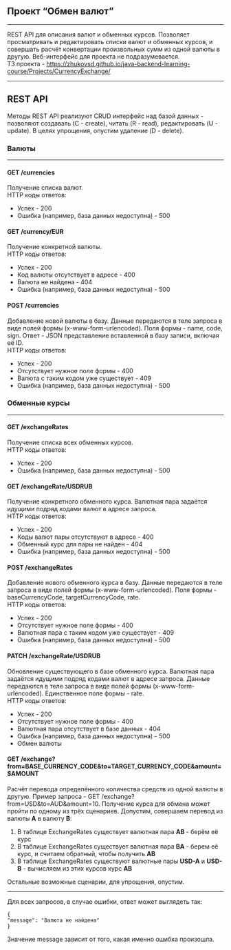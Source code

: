 ## Проект “Обмен валют”
___
REST API для описания валют и обменных курсов. Позволяет просматривать и редактировать списки валют и обменных курсов, и совершать расчёт конвертации произвольных сумм из одной валюты в другую.
Веб-интерфейс для проекта не подразумевается. </br>
ТЗ проекта - https://zhukovsd.github.io/java-backend-learning-course/Projects/CurrencyExchange/
___
## REST API
Методы REST API реализуют CRUD интерфейс над базой данных - позволяют создавать (C - create), читать (R - read), редактировать (U - update). В целях упрощения, опустим удаление (D - delete).

### Валюты
___
#### GET /currencies </br>
Получение списка валют.</br>
HTTP коды ответов:</br>
* Успех - 200
* Ошибка (например, база данных недоступна) - 500

#### GET /currency/EUR
Получение конкретной валюты.</br>
HTTP коды ответов:
* Успех - 200
* Код валюты отсутствует в адресе - 400
* Валюта не найдена - 404
* Ошибка (например, база данных недоступна) - 500

####  POST /currencies
Добавление новой валюты в базу. 
Данные передаются в теле запроса в виде полей формы (x-www-form-urlencoded). 
Поля формы - name, code, sign. Ответ - JSON представление вставленной в базу записи, включая её ID.</br>
HTTP коды ответов:
* Успех - 200
* Отсутствует нужное поле формы - 400
* Валюта с таким кодом уже существует - 409
* Ошибка (например, база данных недоступна) - 500

### Обменные курсы
___ 
#### GET /exchangeRates
Получение списка всех обменных курсов.</br>
HTTP коды ответов:
* Успех - 200
* Ошибка (например, база данных недоступна) - 500
#### GET /exchangeRate/USDRUB
Получение конкретного обменного курса. Валютная пара задаётся идущими подряд кодами валют в адресе запроса.</br>
HTTP коды ответов:
* Успех - 200
* Коды валют пары отсутствуют в адресе - 400
* Обменный курс для пары не найден - 404
* Ошибка (например, база данных недоступна) - 500
####  POST /exchangeRates
Добавление нового обменного курса в базу. Данные передаются в теле запроса в виде полей формы (x-www-form-urlencoded). Поля формы - baseCurrencyCode, targetCurrencyCode, rate.</br>
HTTP коды ответов:
* Успех - 200
* Отсутствует нужное поле формы - 400
* Валютная пара с таким кодом уже существует - 409
* Ошибка (например, база данных недоступна) - 500
#### PATCH /exchangeRate/USDRUB
Обновление существующего в базе обменного курса. Валютная пара задаётся идущими подряд кодами валют в адресе запроса. Данные передаются в теле запроса в виде полей формы (x-www-form-urlencoded). Единственное поле формы - rate.</br>
HTTP коды ответов:
* Успех - 200
* Отсутствует нужное поле формы - 400
* Валютная пара отсутствует в базе данных - 404
* Ошибка (например, база данных недоступна) - 500
* Обмен валюты
####  GET /exchange?from=BASE_CURRENCY_CODE&to=TARGET_CURRENCY_CODE&amount=$AMOUNT
Расчёт перевода определённого количества средств из одной валюты в другую. Пример запроса - GET /exchange?from=USD&to=AUD&amount=10.
Получение курса для обмена может пройти по одному из трёх сценариев. Допустим, совершаем перевод из валюты **A** в валюту **B**:

1. В таблице ExchangeRates существует валютная пара **AB** - берём её курс
2. В таблице ExchangeRates существует валютная пара **BA** - берем её курс, и считаем обратный, чтобы получить **AB**
3. В таблице ExchangeRates существуют валютные пары **USD-A** и **USD-B** - вычисляем из этих курсов курс **AB**

Остальные возможные сценарии, для упрощения, опустим.
___
Для всех запросов, в случае ошибки, ответ может выглядеть так:
```
{
"message": "Валюта не найдена"
}
```
Значение message зависит от того, какая именно ошибка произошла.